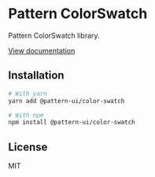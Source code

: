 # Pattern ColorSwatch

Pattern ColorSwatch library.

[View documentation](https://pattern.icu/)

## Installation

```sh
# With yarn
yarn add @pattern-ui/color-swatch

# With npm
npm install @pattern-ui/color-swatch
```

## License

MIT
